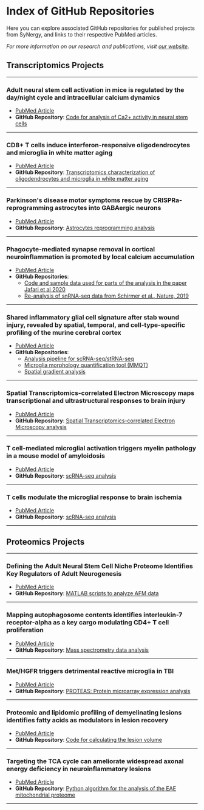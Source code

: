 # Index of GitHub Repositories

Here you can explore associated GitHub repositories for published projects from SyNergy, and links to their respective PubMed articles.

_For more information on our research and publications, visit [our website](https://synergy-munich.de/)._


## Transcriptomics Projects
---

### **Adult neural stem cell activation in mice is regulated by the day/night cycle and intracellular calcium dynamics**
- [PubMed Article](https://pubmed.ncbi.nlm.nih.gov/33482084/)
- **GitHub Repository**: [Code for analysis of Ca2+ activity in neural stem cells](https://github.com/SaghatelyanLab/Calcium_analysis_in_NSC)

---

### **CD8+ T cells induce interferon-responsive oligodendrocytes and microglia in white matter aging**
- [PubMed Article](https://pubmed.ncbi.nlm.nih.gov/36280798/)
- **GitHub Repository**: [Transcriptomics characterization of oligodendrocytes and microglia in white matter aging](https://github.com/ISD-SystemsNeuroscience/Aging_Oligos_Microglia)

---

### **Parkinson's disease motor symptoms rescue by CRISPRa‐reprogramming astrocytes into GABAergic neurons**
- [PubMed Article](https://pubmed.ncbi.nlm.nih.gov/35373464/)
- **GitHub Repository**: [Astrocytes reprogramming analysis](https://github.com/theislab/astrocytes_reprogramming_analysis)

---

### **Phagocyte-mediated synapse removal in cortical neuroinflammation is promoted by local calcium accumulation**
- [PubMed Article](https://pubmed.ncbi.nlm.nih.gov/33495636/)
- **GitHub Repositories**:
  - [Code and sample data used for parts of the analysis in the paper Jafari et al 2020](https://github.com/portugueslab/Jafari-et-al-2020)
  - [Re-analysis of snRNA-seq data from Schirmer et al., Nature, 2019](https://github.com/engelsdaniel/schirmer_reanalyzed)

---

### **Shared inflammatory glial cell signature after stab wound injury, revealed by spatial, temporal, and cell-type-specific profiling of the murine cerebral cortex**
- [PubMed Article](https://pubmed.ncbi.nlm.nih.gov/38570482/)
- **GitHub Repositories**:
  - [Analysis pipeline for scRNA-seq/stRNA-seq](https://github.com/NinkovicLab/Koupourtidou-Schwarz-et-al)
  - [Microglia morphology quantification tool (MMQT)](https://github.com/isdneuroimaging/mmqt)
  - [Spatial gradient analysis](https://github.com/simonmfr/SPATA2/tree/publicationCK)

---

### **Spatial Transcriptomics-correlated Electron Microscopy maps transcriptional and ultrastructural responses to brain injury**
- [PubMed Article](https://pubmed.ncbi.nlm.nih.gov/37433806/)
- **GitHub Repository**: [Spatial Transcriptomics-correlated Electron Microscopy analysis](https://github.com/ISD-SystemsNeuroscience/STcEM)

---

### **T cell-mediated microglial activation triggers myelin pathology in a mouse model of amyloidosis**
- [PubMed Article](https://pubmed.ncbi.nlm.nih.gov/38937583/)
- **GitHub Repository**: [scRNA-seq analysis](https://github.com/Ruoqing-feng/AD_inflammation)

---

### **T cells modulate the microglial response to brain ischemia**
- [PubMed Article](https://pubmed.ncbi.nlm.nih.gov/36512388/)
- **GitHub Repository**: [scRNA-seq analysis](https://github.com/Lieszlab/Benakis-et-al.-2022-eLife)

---


 
## Proteomics Projects
---

### **Defining the Adult Neural Stem Cell Niche Proteome Identifies Key Regulators of Adult Neurogenesis**
- [PubMed Article](https://pubmed.ncbi.nlm.nih.gov/32032526/)
- **GitHub Repository**: [MATLAB scripts to analyze AFM data](https://github.com/FranzeLab)

---

### **Mapping autophagosome contents identifies interleukin-7 receptor-alpha as a key cargo modulating CD4+ T cell proliferation**
- [PubMed Article](https://pubmed.ncbi.nlm.nih.gov/36055998/)
- **GitHub Repository**: [Mass spectrometry data analysis](https://github.com/dzhou93/proximity_labelling_pipeline/commit/2e825476556087ae0cff51310556adb278a83d77)

---

### **Met/HGFR triggers detrimental reactive microglia in TBI**
- [PubMed Article](https://pubmed.ncbi.nlm.nih.gov/36577378/)
- **GitHub Repository**: [PROTEAS: Protein microarray expression analysis](https://github.com/Rida-Rehman/PROTEAS)

---

### **Proteomic and lipidomic profiling of demyelinating lesions identifies fatty acids as modulators in lesion recovery**
- [PubMed Article](https://pubmed.ncbi.nlm.nih.gov/34706241/)
- **GitHub Repository**: [Code for calculating the lesion volume](https://github.com/lenkavaculciakova/lesion_volume)

---

### **Targeting the TCA cycle can ameliorate widespread axonal energy deficiency in neuroinflammatory lesions**
- [PubMed Article](https://pubmed.ncbi.nlm.nih.gov/37430025/)
- **GitHub Repository**: [Python algorithm for the analysis of the EAE mitochondrial proteome](https://github.com/engelsdaniel/mitoproteomics)

---
